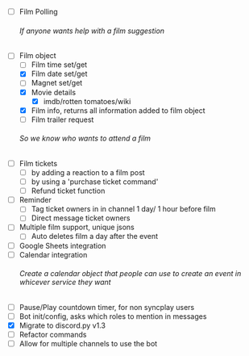 - [ ] Film Polling
    ###### If anyone wants help with a film suggestion
- [ ] Film object
    - [ ] Film time set/get
    - [X] Film date set/get
    - [ ] Magnet set/get
    - [X] Movie details
        - [X] imdb/rotten tomatoes/wiki
    - [X] Film info, returns all information added to film object
    - [ ] Film trailer request
    ###### So we know who wants to attend a film
- [ ] Film tickets
    - [ ] by adding a reaction to a film post
    - [ ] by using a 'purchase ticket command'
    - [ ] Refund ticket function
- [ ] Reminder
    - [ ] Tag ticket owners in in channel 1 day/ 1 hour before film
    - [ ] Direct message ticket owners
- [ ] Multiple film support, unique jsons
    - [ ] Auto deletes film a day after the event
- [ ] Google Sheets integration
- [ ] Calendar integration
    ###### Create a calendar object that people can use to create an event in whicever service they want 
- [ ] Pause/Play countdown timer, for non syncplay users
- [ ] Bot init/config, asks which roles to mention in messages
- [X] Migrate to discord.py v1.3
- [ ] Refactor commands
- [ ] Allow for multiple channels to use the bot
